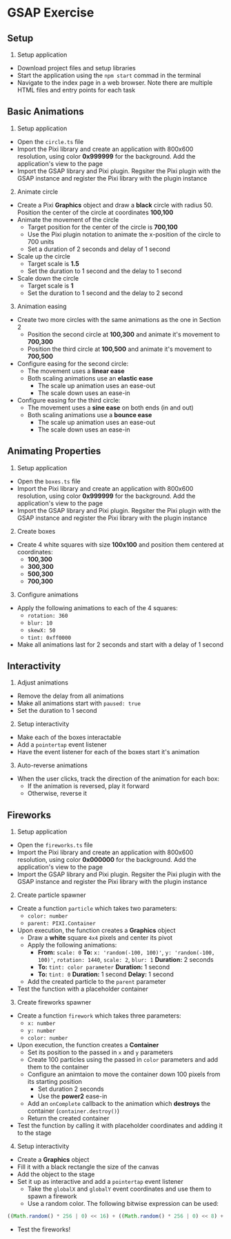 # GSAP Exercise


## Setup
1. Setup application
- Download project files and setup libraries
- Start the application using the `npm start` commad in the terminal
- Navigate to the index page in a web browser. Note there are multiple HTML files and entry points for each task

## Basic Animations

1. Setup application
- Open the `circle.ts` file
- Import the Pixi library and create an application with 800x600 resolution, using color **0x999999** for the background. Add the application's view to the page
- Import the GSAP library and Pixi plugin. Regsiter the Pixi plugin with the GSAP instance and register the Pixi library with the plugin instance

2. Animate circle
- Create a Pixi **Graphics** object and draw a **black** circle with radius 50. Position the center of the circle at coordinates **100,100**
- Animate the movement of the circle
  - Target position for the center of the circle is **700,100**
  - Use the Pixi plugin notation to animate the x-position of the circle to 700 units
  - Set a duration of 2 seconds and delay of 1 second
- Scale up the circle
  - Target scale is **1.5**
  - Set the duration to 1 second and the delay to 1 second
- Scale down the circle
  - Target scale is **1**
  - Set the duration to 1 second and the delay to 2 second

3. Animation easing
- Create two more circles with the same animations as the one in Section 2
  - Position the second circle at **100,300** and animate it's movement to **700,300**
  - Position the third circle at **100,500** and animate it's movement to **700,500**
- Configure easing for the second circle:
  - The movement uses a **linear ease**
  - Both scaling animations use an **elastic ease**
    - The scale up animation uses an ease-out
    - The scale down uses an ease-in
- Configure easing for the third circle:
  - The movement uses a **sine ease** on both ends (in and out)
  - Both scaling animations use a **bounce ease**
    - The scale up animation uses an ease-out
    - The scale down uses an ease-in

## Animating Properties

1. Setup application
- Open the `boxes.ts` file
- Import the Pixi library and create an application with 800x600 resolution, using color **0x999999** for the background. Add the application's view to the page
- Import the GSAP library and Pixi plugin. Regsiter the Pixi plugin with the GSAP instance and register the Pixi library with the plugin instance

2. Create boxes
- Create 4 white squares with size **100x100** and position them centered at coordinates:
  - **100,300**
  - **300,300**
  - **500,300**
  - **700,300**

3. Configure animations
- Apply the following animations to each of the 4 squares:
  - `rotation: 360`
  - `blur: 10`
  - `skewX: 50`
  - `tint: 0xff0000`
- Make all animations last for 2 seconds and start with a delay of 1 second

## Interactivity

1. Adjust animations
- Remove the delay from all animations
- Make all animations start with `paused: true`
- Set the duration to 1 second

2. Setup interactivity
- Make each of the boxes interactable
- Add a `pointertap` event listener
- Have the event listener for each of the boxes start it's animation

3. Auto-reverse animations
- When the user clicks, track the direction of the animation for each box:
  - If the animation is reversed, play it forward
  - Otherwise, reverse it

## Fireworks

1. Setup application
- Open the `fireworks.ts` file
- Import the Pixi library and create an application with 800x600 resolution, using color **0x000000** for the background. Add the application's view to the page
- Import the GSAP library and Pixi plugin. Regsiter the Pixi plugin with the GSAP instance and register the Pixi library with the plugin instance

2. Create particle spawner
- Create a function `particle` which takes two parameters:
  - `color: number`
  - `parent: PIXI.Container`
- Upon execution, the function creates a **Graphics** object
  - Draw a **white** square `4x4` pixels and center its pivot
  - Apply the following animations:
    - **From:** `scale: 0` **To:** `x: 'random(-100, 100)'`, `y: 'random(-100, 100)'`, `rotation: 1440`, `scale: 2`, `blur: 1` **Duration:** 2 seconds
    - **To:** `tint: color parameter` **Duration:** 1 second
    - **To:** `tint: 0` **Duration:** 1 second **Delay:** 1 second
  - Add the created particle to the `parent` parameter
- Test the function with a placeholder container

3. Create fireworks spawner
- Create a function `firework` which takes three parameters:
  - `x: number`
  - `y: number`
  - `color: number`
- Upon execution, the function creates a **Container**
  - Set its position to the passed in `x` and `y` parameters
  - Create 100 particles using the passed in `color` parameters and add them to the container
  - Configure an animtaion to move the container down 100 pixels from its starting position
    - Set duration 2 seconds
    - Use the **power2** ease-in
  - Add an `onComplete` callback to the animation which **destroys** the container (`container.destroy()`)
  - Return the created container
- Test the function by calling it with placeholder coordinates and adding it to the stage

4. Setup interactivity
- Create a **Graphics** object
- Fill it with a black rectangle the size of the canvas
- Add the object to the stage
- Set it up as interactive and add a `pointertap` event listener
  - Take the `globalX` and `globalY` event coordinates and use them to spawn a firework
  - Use a random color. The following bitwise expression can be used:

```javascript
((Math.random() * 256 | 0) << 16) + ((Math.random() * 256 | 0) << 8) + (Math.random() * 256 | 0)
```

- Test the fireworks!